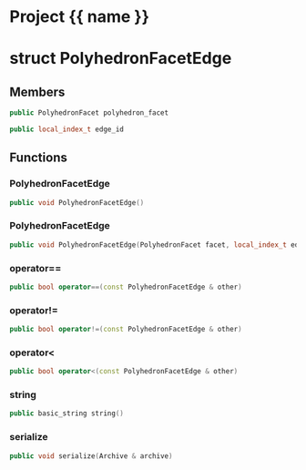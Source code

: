 <script setup>
import {useRoute} from 'vitepress'
const {path} = useRoute()
const tokens = path.split('/')
const words = tokens[2].split('-');
for (let i = 0; i < words.length; i++) {
    words[i] = words[i].charAt(0).toUpperCase() + words[i].slice(1);
    words[i] = words[i].replace('geode', 'Geode')
}
const name = words.join('-');
</script>
# Project {{ name }}

# struct PolyhedronFacetEdge


## Members

```cpp
public PolyhedronFacet polyhedron_facet

```

```cpp
public local_index_t edge_id

```



## Functions

### PolyhedronFacetEdge

```cpp
public void PolyhedronFacetEdge()
```


### PolyhedronFacetEdge

```cpp
public void PolyhedronFacetEdge(PolyhedronFacet facet, local_index_t edge_id_in)
```


### operator==

```cpp
public bool operator==(const PolyhedronFacetEdge & other)
```


### operator!=

```cpp
public bool operator!=(const PolyhedronFacetEdge & other)
```


### operator<

```cpp
public bool operator<(const PolyhedronFacetEdge & other)
```


### string

```cpp
public basic_string string()
```


### serialize

```cpp
public void serialize(Archive & archive)
```




